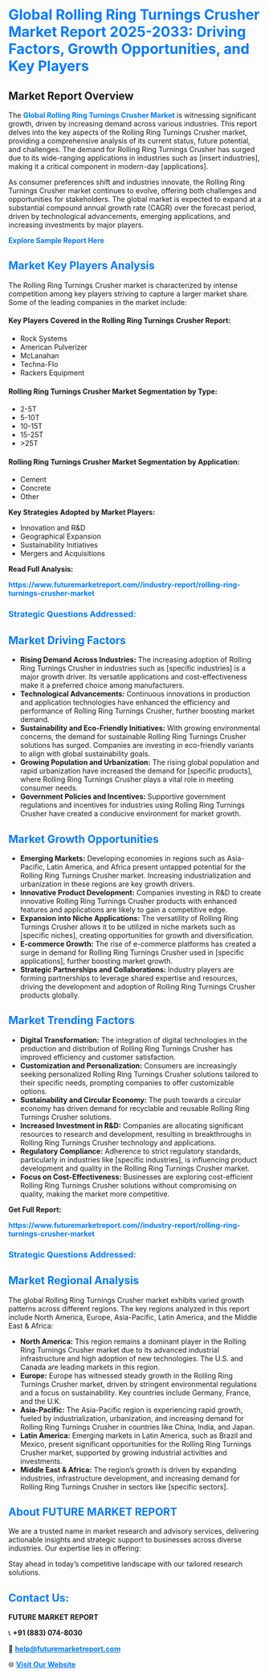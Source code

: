 <h1 style="color: #007BFF;">Global Rolling Ring Turnings Crusher Market Report 2025-2033: Driving Factors, Growth Opportunities, and Key Players</h1>

<section id="overview">
<h2>Market Report Overview</h2>
<p>The <a href="https://www.futuremarketreport.com//industry-report/rolling-ring-turnings-crusher-market" style="color: #007BFF; text-decoration: none;"><strong>Global Rolling Ring Turnings Crusher Market</strong></a> is witnessing significant growth, driven by increasing demand across various industries. This report delves into the key aspects of the Rolling Ring Turnings Crusher market, providing a comprehensive analysis of its current status, future potential, and challenges. The demand for Rolling Ring Turnings Crusher has surged due to its wide-ranging applications in industries such as [insert industries], making it a critical component in modern-day [applications].</p>
<p>As consumer preferences shift and industries innovate, the Rolling Ring Turnings Crusher market continues to evolve, offering both challenges and opportunities for stakeholders. The global market is expected to expand at a substantial compound annual growth rate (CAGR) over the forecast period, driven by technological advancements, emerging applications, and increasing investments by major players.</p>
</section>

<section id="overview">
<p><a href="https://www.futuremarketreport.com//request-sample/reportId=86385" style="color: #007BFF; text-decoration: none;"><strong>Explore Sample Report Here</strong></a></p>
</section>

<section id="key-players">
<h2 style="color: #007BFF;">Market Key Players Analysis</h2>
<p>The Rolling Ring Turnings Crusher market is characterized by intense competition among key players striving to capture a larger market share. Some of the leading companies in the market include:</p>
<h4>Key Players Covered in the Rolling Ring Turnings Crusher Report:</h4>
<ul><li>Rock Systems</li><li>American Pulverizer</li><li>McLanahan</li><li>Techna-Flo</li><li>Rackers Equipment</li></ul>
<h4>Rolling Ring Turnings Crusher Market Segmentation by Type:</h4>
<ul><li>2-5T</li><li>5-10T</li><li>10-15T</li><li>15-25T</li><li>&gt;25T</li></ul>

<h4>Rolling Ring Turnings Crusher Market Segmentation by Application:</h4>
<ul><li>Cement</li><li>Concrete</li><li>Other</li></ul>
<p><strong>Key Strategies Adopted by Market Players:</strong></p>
<ul>
<li>Innovation and R&D</li>
<li>Geographical Expansion</li>
<li>Sustainability Initiatives</li>
<li>Mergers and Acquisitions</li>
</ul>
</section>

<section>
<p><strong>Read Full Analysis: </strong></p><a href="https://www.futuremarketreport.com//industry-report/rolling-ring-turnings-crusher-market" style="color: #007BFF; text-decoration: none;"><strong>https://www.futuremarketreport.com//industry-report/rolling-ring-turnings-crusher-market</strong></a>
<h3 style="color: #007BFF;">Strategic Questions Addressed:</h3>
</section>

<section id="driving-factors">
<h2 style="color: #007BFF;">Market Driving Factors</h2>
<ul>
<li><strong>Rising Demand Across Industries:</strong> The increasing adoption of Rolling Ring Turnings Crusher in industries such as [specific industries] is a major growth driver. Its versatile applications and cost-effectiveness make it a preferred choice among manufacturers.</li>
<li><strong>Technological Advancements:</strong> Continuous innovations in production and application technologies have enhanced the efficiency and performance of Rolling Ring Turnings Crusher, further boosting market demand.</li>
<li><strong>Sustainability and Eco-Friendly Initiatives:</strong> With growing environmental concerns, the demand for sustainable Rolling Ring Turnings Crusher solutions has surged. Companies are investing in eco-friendly variants to align with global sustainability goals.</li>
<li><strong>Growing Population and Urbanization:</strong> The rising global population and rapid urbanization have increased the demand for [specific products], where Rolling Ring Turnings Crusher plays a vital role in meeting consumer needs.</li>
<li><strong>Government Policies and Incentives:</strong> Supportive government regulations and incentives for industries using Rolling Ring Turnings Crusher have created a conducive environment for market growth.</li>
</ul>
</section>

<section id="growth-opportunities">
<h2 style="color: #007BFF;">Market Growth Opportunities</h2>
<ul>
<li><strong>Emerging Markets:</strong> Developing economies in regions such as Asia-Pacific, Latin America, and Africa present untapped potential for the Rolling Ring Turnings Crusher market. Increasing industrialization and urbanization in these regions are key growth drivers.</li>
<li><strong>Innovative Product Development:</strong> Companies investing in R&D to create innovative Rolling Ring Turnings Crusher products with enhanced features and applications are likely to gain a competitive edge.</li>
<li><strong>Expansion into Niche Applications:</strong> The versatility of Rolling Ring Turnings Crusher allows it to be utilized in niche markets such as [specific niches], creating opportunities for growth and diversification.</li>
<li><strong>E-commerce Growth:</strong> The rise of e-commerce platforms has created a surge in demand for Rolling Ring Turnings Crusher used in [specific applications], further boosting market growth.</li>
<li><strong>Strategic Partnerships and Collaborations:</strong> Industry players are forming partnerships to leverage shared expertise and resources, driving the development and adoption of Rolling Ring Turnings Crusher products globally.</li>
</ul>
</section>

<section id="trending-factors">
<h2 style="color: #007BFF;">Market Trending Factors</h2>
<ul>
<li><strong>Digital Transformation:</strong> The integration of digital technologies in the production and distribution of Rolling Ring Turnings Crusher has improved efficiency and customer satisfaction.</li>
<li><strong>Customization and Personalization:</strong> Consumers are increasingly seeking personalized Rolling Ring Turnings Crusher solutions tailored to their specific needs, prompting companies to offer customizable options.</li>
<li><strong>Sustainability and Circular Economy:</strong> The push towards a circular economy has driven demand for recyclable and reusable Rolling Ring Turnings Crusher solutions.</li>
<li><strong>Increased Investment in R&D:</strong> Companies are allocating significant resources to research and development, resulting in breakthroughs in Rolling Ring Turnings Crusher technology and applications.</li>
<li><strong>Regulatory Compliance:</strong> Adherence to strict regulatory standards, particularly in industries like [specific industries], is influencing product development and quality in the Rolling Ring Turnings Crusher market.</li>
<li><strong>Focus on Cost-Effectiveness:</strong> Businesses are exploring cost-efficient Rolling Ring Turnings Crusher solutions without compromising on quality, making the market more competitive.</li>
</ul>
</section>

<section>
<p><strong>Get Full Report: </strong></p><a href="https://www.futuremarketreport.com//industry-report/rolling-ring-turnings-crusher-market" style="color: #007BFF; text-decoration: none;"><strong>https://www.futuremarketreport.com//industry-report/rolling-ring-turnings-crusher-market</strong></a>
<h3 style="color: #007BFF;">Strategic Questions Addressed:</h3>
</section>


<section id="regional-analysis">
<h2 style="color: #007BFF;">Market Regional Analysis</h2>
<p>The global Rolling Ring Turnings Crusher market exhibits varied growth patterns across different regions. The key regions analyzed in this report include North America, Europe, Asia-Pacific, Latin America, and the Middle East & Africa:</p>
<ul>
<li><strong>North America:</strong> This region remains a dominant player in the Rolling Ring Turnings Crusher market due to its advanced industrial infrastructure and high adoption of new technologies. The U.S. and Canada are leading markets in this region.</li>
<li><strong>Europe:</strong> Europe has witnessed steady growth in the Rolling Ring Turnings Crusher market, driven by stringent environmental regulations and a focus on sustainability. Key countries include Germany, France, and the U.K.</li>
<li><strong>Asia-Pacific:</strong> The Asia-Pacific region is experiencing rapid growth, fueled by industrialization, urbanization, and increasing demand for Rolling Ring Turnings Crusher in countries like China, India, and Japan.</li>
<li><strong>Latin America:</strong> Emerging markets in Latin America, such as Brazil and Mexico, present significant opportunities for the Rolling Ring Turnings Crusher market, supported by growing industrial activities and investments.</li>
<li><strong>Middle East & Africa:</strong> The region’s growth is driven by expanding industries, infrastructure development, and increasing demand for Rolling Ring Turnings Crusher in sectors like [specific sectors].</li>
</ul>
</section>

<footer>
<h2 style="color: #007BFF;">About FUTURE MARKET REPORT</h2>
<p>We are a trusted name in market research and advisory services, delivering actionable insights and strategic support to businesses across diverse industries. Our expertise lies in offering:</p>

<p>Stay ahead in today’s competitive landscape with our tailored research solutions.</p>

<h2 style="color: #007BFF;">Contact Us:</h2>
<p><strong>FUTURE MARKET REPORT</strong></p>
<p>📞 <strong>+91 (883) 074-8030</strong></p>
<p>📧 <strong><a href="mailto:help@futuremarketreport.com" style="color: #007BFF;">help@futuremarketreport.com</a></strong></p>
<p>🌐 <strong><a href="https://www.futuremarketreport.com/" style="color: #007BFF;">Visit Our Website</a></strong></p>
</footer>